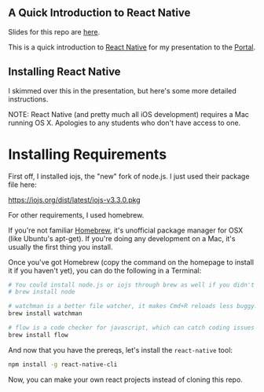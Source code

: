 A Quick Introduction to React Native
------------------------------------

Slides for this repo are [here](https://docs.google.com/presentation/d/19-m21WXp1HrXUnoOZVBdFOSVRpgynCoG6uuLogWpU_Q/edit?usp=sharing).

This is a quick introduction to [React Native](http://facebook.github.io/react-native/) for my presentation to the [Portal](http://www.theportal.io/).

## Installing React Native

I skimmed over this in the presentation, but here's some more detailed instructions.

NOTE: React Native (and pretty much all iOS development) requires a Mac running OS X.  Apologies to any students who don't have access to one.

# Installing Requirements

First off, I installed iojs, the "new" fork of node.js.  I just used their package file here:

https://iojs.org/dist/latest/iojs-v3.3.0.pkg

For other requirements, I used homebrew.

If you're not familiar [Homebrew](http://brew.sh/), it's unofficial package manager for OSX (like Ubuntu's apt-get).  If you're doing any development on a Mac, it's usually the first thing you install.

Once you've got Homebrew (copy the command on the homepage to install it if you haven't yet), you can do the following in a Terminal:

```bash
# You could install node.js or iojs through brew as well if you didn't install the .pkg above
# brew install node

# watchman is a better file watcher, it makes Cmd+R reloads less buggy.
brew install watchman

# flow is a code checker for javascript, which can catch coding issues before you do
brew install flow
```

And now that you have the prereqs, let's install the `react-native` tool:

```bash
npm install -g react-native-cli
```

Now, you can make your own react projects instead of cloning this repo.
